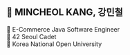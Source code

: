 ## 👋 MINCHEOL KANG, 강민철
:radio_button: E-Commerce Java Software Engineer<br />
:radio_button: 42 Seoul Cadet<br />
:radio_button: Korea National Open University<br />
